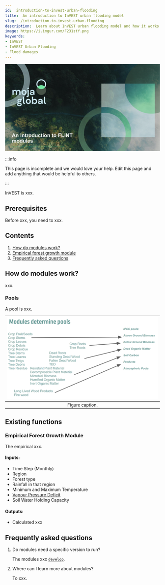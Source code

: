 ```yaml
---
id:  introduction-to-invest-urban-flooding
title:  An introduction to InVEST urban flooding model
slug:  /introduction-to-invest-urban-flooding
description:  Learn about InVEST urban flooding model and how it works.
image: https://i.imgur.com/F231ztY.png
keywords:
- InVEST
- InVEST Urban Flooding
- Flood damages
---
```


![Cover Image for the case study titled `An introduction to InVEST urban flooding model`](../static/img/introduction-to-flint-modules.png)

:::info

This page is incomplete and we would love your help. Edit this page and add anything that would be helpful to others.

:::

InVEST is xxx.

## Prerequisites

Before xxx, you need to xxx. 

## Contents

1. [How do modules work?](#how-do-modules-work)
2. [Empirical forest growth module](#empirical-forest-growth-module)
3. [Frequently asked questions](#frequently-asked-questions)

## How do modules work?

xxx.

### Pools

A pool is xxx.

|![Diagram depicting how modules determine pools in FLINT.](../static/img/pools-module-case-study.png) |
|:--:|
| Figure caption. |

## Existing functions

### Empirical Forest Growth Module

The empirical xxx.

#### Inputs:

- Time Step (Monthly)
- Region
- Forest type
- Rainfall in that region
- Minimum and Maximum Temperature
- [Vapour Pressure Deficit](https://en.wikipedia.org/wiki/Vapour-pressure_deficit)
- Soil Water Holding Capacity

#### Outputs:

- Calculated xxx

## Frequently asked questions

1. Do modules need a specific version to run? 

    The modules xxx [`develop`](https://github.com/moja-global/FLINT/tree/develop).  

2. Where can I learn more about modules?

    To xxx. 

